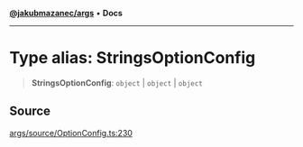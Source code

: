 [**@jakubmazanec/args**](../README.md) • **Docs**

---

# Type alias: StringsOptionConfig

> **StringsOptionConfig**: `object` \| `object` \| `object`

## Source

[args/source/OptionConfig.ts:230](https://github.com/jakubmazanec/tools/blob/bb20df5276ddb119762948adc2cda520aef09f0f/packages/args/source/OptionConfig.ts#L230)
